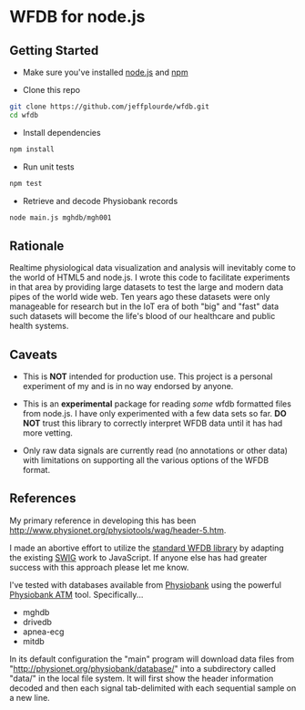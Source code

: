 WFDB for node.js
================

Getting Started
--------------

* Make sure you've installed [node.js](https://nodejs.org/download/) and [npm](https://docs.npmjs.com/getting-started/installing-node)

* Clone this repo
```bash
git clone https://github.com/jeffplourde/wfdb.git
cd wfdb
```

* Install dependencies
```bash
npm install
```

* Run unit tests
```bash
npm test
```

* Retrieve and decode Physiobank records
```bash
node main.js mghdb/mgh001
```

Rationale
---------
Realtime physiological data visualization and analysis will inevitably come to the world of HTML5 and node.js.  I wrote this code to facilitate experiments in that area by providing large datasets to test the large and modern data pipes of the world wide web.  Ten years ago these datasets were only manageable for research but in the IoT era of both "big" and "fast" data such datasets will become the life's blood of our healthcare and public health systems.

Caveats
-------
* This is __NOT__ intended for production use.  This project is a personal experiment of my and is in no way endorsed by anyone.

* This is an __experimental__ package for reading *some* wfdb formatted files from node.js.  I have only experimented with a few data sets so far.  __DO NOT__ trust this library to correctly interpret WFDB data until it has had more vetting.

* Only raw data signals are currently read (no annotations or other data) with limitations on supporting all the various options of the WFDB format.

References
----------
My primary reference in developing this has been http://www.physionet.org/physiotools/wag/header-5.htm.

I made an abortive effort to utilize the [standard WFDB library](http://www.physionet.org/physiotools/wfdb.shtml) by adapting the existing [SWIG](http://www.physionet.org/physiotools/wfdb.shtml#wfdb-swig) work to JavaScript.  If anyone else has had greater success with this approach please let me know.

I've tested with databases available from [Physiobank](http://physionet.org/physiobank/) using the powerful [Physiobank ATM](http://physionet.org/cgi-bin/atm/ATM) tool.  Specifically...
* mghdb
* drivedb
* apnea-ecg
* mitdb

In its default configuration the "main" program will download data files from "http://physionet.org/physiobank/database/" into a subdirectory called "data/" in the local file system.  It will first show the header information decoded and then each signal tab-delimited with each sequential sample on a new line.

